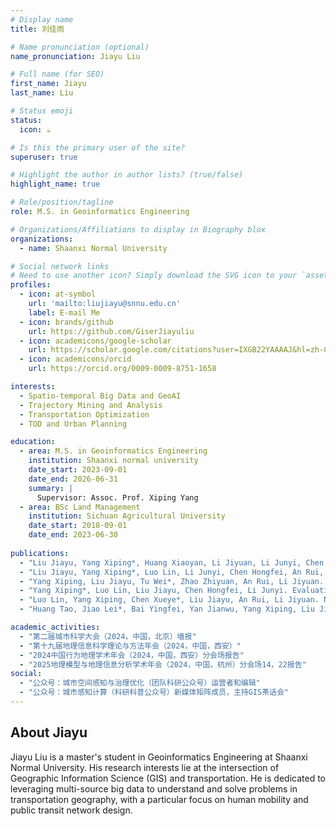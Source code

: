 ```yaml
---
# Display name
title: 刘佳雨

# Name pronunciation (optional)
name_pronunciation: Jiayu Liu

# Full name (for SEO)
first_name: Jiayu
last_name: Liu

# Status emoji
status:
  icon: ☕️

# Is this the primary user of the site?
superuser: true

# Highlight the author in author lists? (true/false)
highlight_name: true

# Role/position/tagline
role: M.S. in Geoinformatics Engineering

# Organizations/Affiliations to display in Biography blox
organizations:
  - name: Shaanxi Normal University

# Social network links
# Need to use another icon? Simply download the SVG icon to your `assets/media/icons/` folder.
profiles:
  - icon: at-symbol
    url: 'mailto:liujiayu@snnu.edu.cn'
    label: E-mail Me
  - icon: brands/github
    url: https://github.com/GiserJiayuliu
  - icon: academicons/google-scholar
    url: https://scholar.google.com/citations?user=IXGB22YAAAAJ&hl=zh-CN
  - icon: academicons/orcid
    url: https://orcid.org/0009-0009-8751-1658

interests:
  - Spatio-temporal Big Data and GeoAI
  - Trajectory Mining and Analysis
  - Transportation Optimization
  - TOD and Urban Planning

education:
  - area: M.S. in Geoinformatics Engineering
    institution: Shaanxi normal university
    date_start: 2023-09-01
    date_end: 2026-06-31
    summary: |
      Supervisor: Assoc. Prof. Xiping Yang 
  - area: BSc Land Management
    institution: Sichuan Agricultural University
    date_start: 2018-09-01
    date_end: 2023-06-30
    
publications:
  - "Liu Jiayu, Yang Xiping*, Huang Xiaoyan, Li Jiyuan, Li Junyi, Chen Hongfei, An Rui, Song Yongyong. Introducing street view into node-place model for evaluating transit-oriented development[J]. Journal of Transport Geography. (2025, Major and Revised for review)"
  - "Liu Jiayu, Yang Xiping*, Luo Lin, Li Junyi, Chen Hongfei, An Rui, Li Jiyuan. Inspecting urban transit-oriented development from perspectives of human activity[J]. Journal of Transport Geography. (2025, Major and Revised for review)"
  - "Yang Xiping, Liu Jiayu, Tu Wei*, Zhao Zhiyuan, An Rui, Li Jiyuan. A multi-objective optimization framework for locating metro stations by integrating travel demand, accessibility and land use intensity[J]. Computers, Environment and Urban Systems. (2025, Under Review)"
  - "Yang Xiping*, Luo Lin, Liu Jiayu, Chen Hongfei, Li Junyi. Evaluating the Improvement of Healthcare Accessibility for Urban Residents via the Construction of New Hospitals: A Case Study of Xi’an, China[J]. Applied Spatial Analysis and Policy, 18(5)（2025）."
  - "Luo Lin, Yang Xiping, Chen Xueye*, Liu Jiayu, An Rui, Li Jiyuan. Nonlinear Influence of the Built Environment on the Attraction of the Third Activity: A Comparative Analysis of Inflow from Home and Work[J]. ISPRS International Journal of Geo-Information, 13(9): 337（2024）."
  - "Huang Tao, Jiao Lei*, Bai Yingfei, Yan Jianwu, Yang Xiping, Liu Jiayu, Liang Wei, Luo Da, Zhang Liwei, Wang Hao, Li Zhaolin, Li Zongshan, Ji Ni, Gao Guangyao. Enhancing vegetation fine-scale classification accuracy in complex topography via machine learning: An approach that fuses UAV-LiDAR and high-resolution imagery[J]. Computers and Electronics in Agriculture. 235,110360(2025)."

academic_activities:
  - "第二届城市科学大会（2024，中国，北京）墙报"
  - "第十九届地理信息科学理论与方法年会（2024，中国，西安）"
  - "2024中国行为地理学术年会（2024，中国，西安）分会场报告"
  - "2025地理模型与地理信息分析学术年会（2024，中国，杭州）分会场14，22报告"
social:
  - "公众号：城市空间感知与治理优化（团队科研公众号）运营者和编辑"
  - "公众号：城市感知计算（科研科普公众号）新媒体矩阵成员，主持GIS茶话会"
---
```

 
## About Jiayu

Jiayu Liu is a master's student in Geoinformatics Engineering at Shaanxi Normal University. His research interests lie at the intersection of Geographic Information Science (GIS) and transportation. He is dedicated to leveraging multi-source big data to understand and solve problems in transportation geography, with a particular focus on human mobility and public transit network design.



